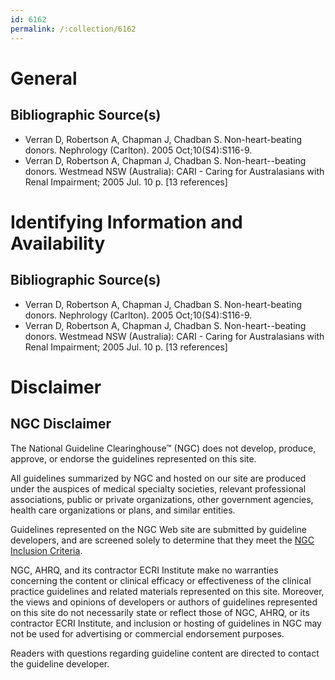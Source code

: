 ```yaml
---
id: 6162
permalink: /:collection/6162
---
```


# General

## Bibliographic Source(s)

- Verran D, Robertson A, Chapman J, Chadban S. Non-heart-beating donors. Nephrology (Carlton). 2005 Oct;10(S4):S116-9.
- Verran D, Robertson A, Chapman J, Chadban S. Non-heart--beating donors. Westmead NSW (Australia): CARI - Caring for Australasians with Renal Impairment; 2005 Jul. 10 p. [13 references]

# Identifying Information and Availability

## Bibliographic Source(s)

- Verran D, Robertson A, Chapman J, Chadban S. Non-heart-beating donors. Nephrology (Carlton). 2005 Oct;10(S4):S116-9.
- Verran D, Robertson A, Chapman J, Chadban S. Non-heart--beating donors. Westmead NSW (Australia): CARI - Caring for Australasians with Renal Impairment; 2005 Jul. 10 p. [13 references]

# Disclaimer

## NGC Disclaimer

The National Guideline Clearinghouse™ (NGC) does not develop, produce, approve, or endorse the guidelines represented on this site.

All guidelines summarized by NGC and hosted on our site are produced under the auspices of medical specialty societies, relevant professional associations, public or private organizations, other government agencies, health care organizations or plans, and similar entities.

Guidelines represented on the NGC Web site are submitted by guideline developers, and are screened solely to determine that they meet the [NGC Inclusion Criteria](/help-and-about/summaries/inclusion-criteria).

NGC, AHRQ, and its contractor ECRI Institute make no warranties concerning the content or clinical efficacy or effectiveness of the clinical practice guidelines and related materials represented on this site. Moreover, the views and opinions of developers or authors of guidelines represented on this site do not necessarily state or reflect those of NGC, AHRQ, or its contractor ECRI Institute, and inclusion or hosting of guidelines in NGC may not be used for advertising or commercial endorsement purposes.

Readers with questions regarding guideline content are directed to contact the guideline developer.

